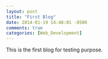 ```yaml
---
layout: post
title: "First Blog"
date: 2014-01-19 14:48:01 -0500
comments: true
categories: [Web_Development]
---
```


This is the first blog for testing purpose.
